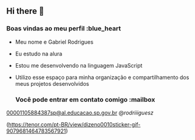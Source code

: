 ## Hi there 👋
### Boas vindas ao meu perfil :blue_heart
- Meu nome e Gabriel Rodrigues
- Eu estudo na alura
- Estou me desenvolvendo na linguagem JavaScript
- Utilizo esse espaço para minha organização e compartilhamento dos meus projetos desenvolvidos

  ### Você pode entrar em contato comigo :mailbox

00001105884387sp@al.educacao.sp.gov.br 
@_rodriiiguesz_

(https://tenor.com/pt-BR/view/dizeno0010sticker-gif-9079681464783567921)


